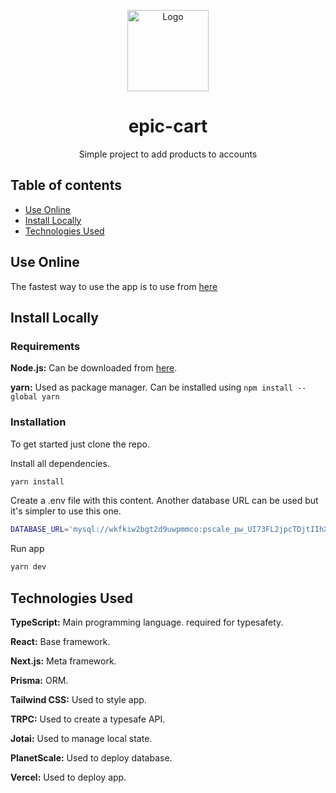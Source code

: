 <p align="center">
  <img src="https://flowbite.com/docs/images/logo.svg" width="130" alt="Logo" />
</p>

<h1 align="center">
  epic-cart
</h1>

<p align="center">
  Simple project to add products to accounts
</p>

## Table of contents
- <a href="#use-online">Use Online</a>
- <a href="#install-locally">Install Locally</a>
- <a href="#technologies">Technologies Used</a>

<h2 id="use-online">Use Online</h2>

The fastest way to use the app is to use from <a rel="noopener noreferrer" target="_blank" href="https://epic-cart.vercel.app/">here</a>

<h2 id="install-locally">Install Locally</h2>

### Requirements

**Node.js:** Can be downloaded from <a href="https://nodejs.org/en/">here</a>.

**yarn:** Used as package manager. Can be installed using <code>npm install --global yarn</code>

### Installation

To get started just clone the repo.

Install all dependencies.

```bash
yarn install
```

Create a .env file with this content. Another database URL can be used but it's simpler to use this one.

```bash
DATABASE_URL='mysql://wkfkiw2bgt2d9uwpmmco:pscale_pw_UI73FL2jpcTDjtIIhXiOZ9UsoZlXxUT27YexfHNpIpo@us-east.connect.psdb.cloud/salesforce-interview?sslaccept=strict'
```

Run app

```bash
yarn dev
```

<h2 id="technologies">Technologies Used</h2>

**TypeScript:** Main programming language. required for typesafety.

**React:** Base framework.

**Next.js:** Meta framework.

**Prisma:** ORM.

**Tailwind CSS:** Used to style app.

**TRPC:** Used to create a typesafe API.

**Jotai:** Used to manage local state.

**PlanetScale:** Used to deploy database.

**Vercel:** Used to deploy app.
